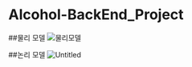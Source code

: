 # Alcohol-BackEnd_Project

##물리 모델
![물리모델](https://github.com/dongh810/Beyond_SW_Camp_Study/assets/105986200/960517f6-f8f4-4aec-8ee2-56aee0e26092)

##논리 모델
![Untitled](https://github.com/dongh810/Beyond_SW_Camp_Study/assets/105986200/31f0d1a2-8d3d-4fd3-b209-afe059dc8c67)
